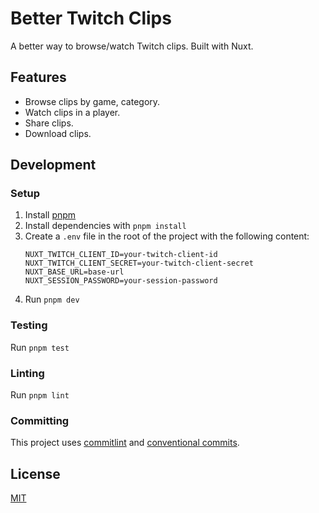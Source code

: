 # Better Twitch Clips

A better way to browse/watch Twitch clips. Built with Nuxt.

## Features

- Browse clips by game, category.
- Watch clips in a player.
- Share clips.
- Download clips.

## Development

### Setup

1. Install [pnpm](https://pnpm.io/)
2. Install dependencies with `pnpm install`
3. Create a `.env` file in the root of the project with the following content:
   ```
   NUXT_TWITCH_CLIENT_ID=your-twitch-client-id
   NUXT_TWITCH_CLIENT_SECRET=your-twitch-client-secret
   NUXT_BASE_URL=base-url
   NUXT_SESSION_PASSWORD=your-session-password
   ```
4. Run `pnpm dev`

### Testing

Run `pnpm test`

### Linting

Run `pnpm lint`

### Committing

This project uses [commitlint](https://commitlint.js.org/) and [conventional commits](https://www.conventionalcommits.org/en/v1.0.0/).

## License

[MIT](LICENSE)
